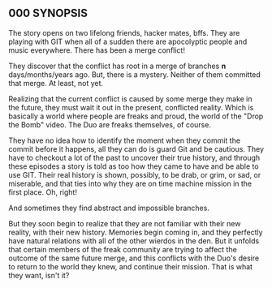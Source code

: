 ## 000 SYNOPSIS

The story opens on two lifelong friends, hacker mates, bffs.  They are playing with GIT when all of a sudden there are apocolyptic people and music everywhere.  There has been a merge conflict!

They discover that the conflict has root in a merge of branches **n** days/months/years ago.  But, there is a mystery.  Neither of them committed that merge.  At least, not yet.

Realizing that the current conflict is caused by some merge they make in the future, they must wait it out in the present, conflicted reality.  Which is basically a world where people are freaks and proud, the world of the "Drop the Bomb" video.  The Duo are freaks themselves, of course.

They have no idea how to identify the moment when they commit the commit before it happens, all they can do is guard Git and be cautious.  They have to checkout a lot of the past to uncover their true history, and through these episodes a story is told as too how they came to have and be able to use GIT.  Their real history is shown, possibly, to be drab, or grim, or sad, or miserable, and that ties into why they are on time machine mission in the first place.  Oh, right!  

And sometimes they find abstract and impossible branches.

But they soon begin to realize that they are not familiar with their new reality, with their new history.  Memories begin coming in, and they perfectly have natural relations with all of the other wierdos in the den. But it unfolds that certain members of the freak community are trying to affect the outcome of the same future merge, and this conflicts with the Duo's desire to return to the world they knew, and continue their mission.  That is what they want, isn't it?


